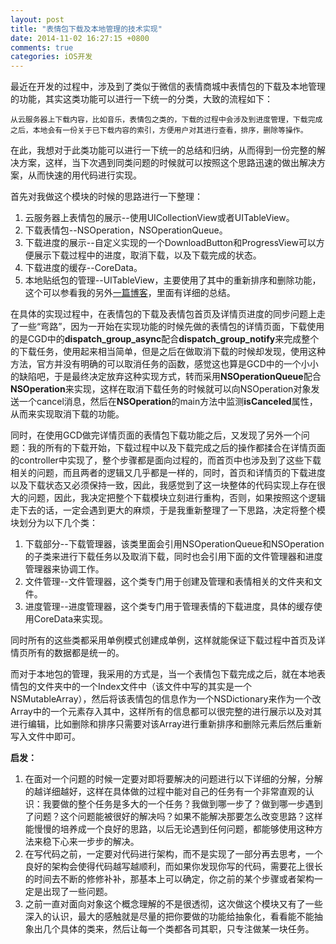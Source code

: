```yaml
---
layout: post
title: "表情包下载及本地管理的技术实现"
date: 2014-11-02 16:27:15 +0800
comments: true
categories: iOS开发
---
```

最近在开发的过程中，涉及到了类似于微信的表情商城中表情包的下载及本地管理的功能，其实这类功能可以进行一下统一的分类，大致的流程如下：  

    从云服务器上下载内容，比如音乐，表情包之类的，下载的过程中会涉及到进度管理，下载完成之后，本地会有一份关于已下载内容的索引，方便用户对其进行查看，排序，删除等操作。  
在此，我想对于此类功能可以进行一下统一的总结和归纳，从而得到一份完整的解决方案，这样，当下次遇到同类问题的时候就可以按照这个思路迅速的做出解决方案，从而快速的用代码进行实现。  
<!-- more -->  
首先对我做这个模块的时候的思路进行一下整理：  

1. 云服务器上表情包的展示--使用UICollectionView或者UITableView。  
2. 下载表情包--NSOperation，NSOperationQueue。
3. 下载进度的展示--自定义实现的一个DownloadButton和ProgressView可以方便展示下载过程中的进度，取消下载，以及下载完成的状态。 
4. 下载进度的缓存--CoreData。 
5. 本地贴纸包的管理--UITableView，主要使用了其中的重新排序和删除功能，这个可以参看我的另外[一篇博客](http://imnic.github.io/blog/2014/10/10/bian-ji-uitableview/)，里面有详细的总结。  

在具体的实现过程中，在表情包的下载及表情包首页及详情页进度的同步问题上走了一些“弯路”，因为一开始在实现功能的时候先做的表情包的详情页面，下载使用的是CGD中的**dispatch_group_async**配合**dispatch_group_notify**来完成整个的下载任务，使用起来相当简单，但是之后在做取消下载的时候却发现，使用这种方法，官方并没有明确的可以取消任务的函数，感觉这也算是GCD中的一个小小的缺陷吧，于是最终决定放弃这种实现方式，转而采用**NSOperationQueue**配合**NSOperation**来实现，这样在取消下载任务的时候就可以向NSOperation对象发送一个cancel消息，然后在**NSOperation**的main方法中监测**isCanceled**属性，从而来实现取消下载的功能。  

同时，在使用GCD做完详情页面的表情包下载功能之后，又发现了另外一个问题：我的所有的下载开始，下载过程中以及下载完成之后的操作都揉合在详情页面的controller中实现了，整个步骤都是面向过程的，而首页中也涉及到了这些下载相关的问题，而且两者的逻辑又几乎都是一样的，同时，首页和详情页的下载进度以及下载状态又必须保持一致，因此，我感觉到了这一块整体的代码实现上存在很大的问题，因此，我决定把整个下载模块立刻进行重构，否则，如果按照这个逻辑走下去的话，一定会遇到更大的麻烦，于是我重新整理了一下思路，决定将整个模块划分为以下几个类：  

1. 下载部分--下载管理器，该类里面会引用NSOperationQueue和NSOperation的子类来进行下载任务以及取消下载，同时也会引用下面的文件管理器和进度管理器来协调工作。  
2. 文件管理--文件管理器，这个类专门用于创建及管理和表情相关的文件夹和文件。  
3. 进度管理--进度管理器，这个类专门用于管理表情的下载进度，具体的缓存使用CoreData来实现。  

同时所有的这些类都采用单例模式创建成单例，这样就能保证下载过程中首页及详情页所有的数据都是统一的。  

而对于本地包的管理，我采用的方式是，当一个表情包下载完成之后，就在本地表情包的文件夹中的一个Index文件中（该文件中写的其实是一个NSMutableArray），然后将该表情包的信息作为一个NSDictionary来作为一个改Array中的一个元素存入其中，这样所有的信息都可以很完整的进行展示以及对其进行编辑，比如删除和排序只需要对该Array进行重新排序和删除元素后然后重新写入文件中即可。  

**启发：**  
1. 在面对一个问题的时候一定要对即将要解决的问题进行以下详细的分解，分解的越详细越好，这样在具体做的过程中能对自己的任务有一个非常直观的认识：我要做的整个任务是多大的一个任务？我做到哪一步了？做到哪一步遇到了问题？这个问题能被很好的解决吗？如果不能解决那要怎么改变思路？这样能慢慢的培养成一个良好的思路，以后无论遇到任何问题，都能够使用这种方法来稳下心来一步步的解决。   
2. 在写代码之前，一定要对代码进行架构，而不是实现了一部分再去思考，一个良好的架构会使得代码越写越顺利，而如果你发现你写的代码，需要花上很长的时间去不断的修修补补，那基本上可以确定，你之前的某个步骤或者架构一定是出现了一些问题。   
3. 之前一直对面向对象这个概念理解的不是很透彻，这次做这个模块又有了一些深入的认识，最大的感触就是尽量的把你要做的功能给抽象化，看看能不能抽象出几个具体的类来，然后让每一个类都各司其职，只专注做某一块任务。  


